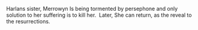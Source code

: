 Harlans sister, Merrowyn Is being tormented by persephone and only solution to her suffering is to kill her.  Later, She can return, as the reveal to the resurrections.